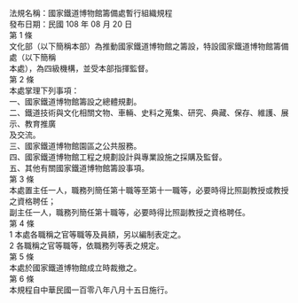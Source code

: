 法規名稱：國家鐵道博物館籌備處暫行組織規程  
發布日期：民國 108 年 08 月 20 日  
第 1 條  
文化部（以下簡稱本部）為推動國家鐵道博物館之籌設，特設國家鐵道博物館籌備處（以下簡稱  
本處），為四級機構，並受本部指揮監督。  
第 2 條  
本處掌理下列事項：  
一、國家鐵道博物館籌設之總體規劃。  
二、鐵道技術與文化相關文物、車輛、史料之蒐集、研究、典藏、保存、維護、展示、教育推廣  
及交流。  
三、國家鐵道博物館園區之公共服務。  
四、國家鐵道博物館工程之規劃設計與專業設施之採購及監督。  
五、其他有關國家鐵道博物館籌設事項。  
第 3 條  
本處置主任一人，職務列簡任第十職等至第十一職等，必要時得比照副教授或教授之資格聘任；  
副主任一人，職務列簡任第十職等，必要時得比照副教授之資格聘任。  
第 4 條  
1 本處各職稱之官等職等及員額，另以編制表定之。  
2 各職稱之官等職等，依職務列等表之規定。  
第 5 條  
本處於國家鐵道博物館成立時裁撤之。  
第 6 條  
本規程自中華民國一百零八年八月十五日施行。  


